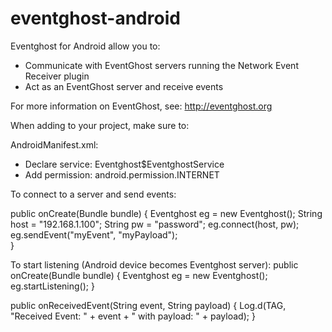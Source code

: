 eventghost-android
==================

Eventghost for Android allow you to:
 - Communicate with EventGhost servers running the Network Event Receiver plugin
 - Act as an EventGhost server and receive events
 
For more information on EventGhost, see:
http://eventghost.org


When adding to your project, make sure to:

AndroidManifest.xml:
 - Declare service: Eventghost$EventghostService
 - Add permission: android.permission.INTERNET 

To connect to a server and send events:

public onCreate(Bundle bundle) {
	Eventghost eg = new Eventghost();
	String host = "192.168.1.100";
	String pw = "password";
	eg.connect(host, pw);
	eg.sendEvent("myEvent", "myPayload");	
}

To start listening (Android device becomes Eventghost server):
public onCreate(Bundle bundle) {
	Eventghost eg = new Eventghost();
	eg.startListening();
}

public onReceivedEvent(String event, String payload) {
	Log.d(TAG, "Received Event: " + event + " with payload: " + payload);
}

